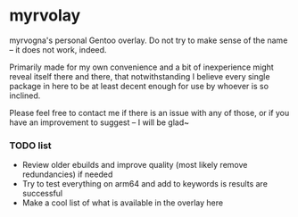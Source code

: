 # myrvolay
myrvogna's personal Gentoo overlay. Do not try to make sense of the name – it does not work, indeed.

Primarily made for my own convenience and a bit of inexperience might reveal itself there and there, that notwithstanding I believe every single package in here to be at least decent enough for use by whoever is so inclined.

Please feel free to contact me if there is an issue with any of those, or if you have an improvement to suggest – I will be glad~

### TODO list ###
- Review older ebuilds and improve quality (most likely remove redundancies) if needed
- Try to test everything on arm64 and add to keywords is results are successful
- Make a cool list of what is available in the overlay here

